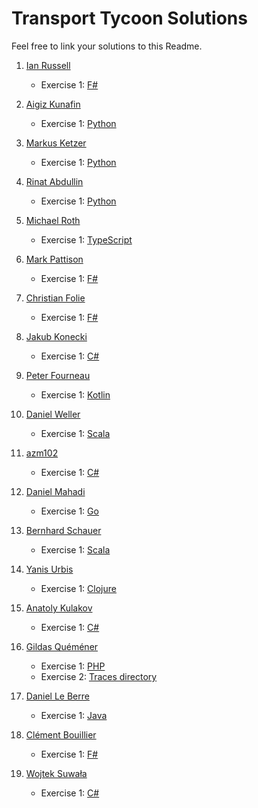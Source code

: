 # Transport Tycoon Solutions

Feel free to link your solutions to this Readme.

1. [Ian Russell](https://github.com/ijrussell)
   
   - Exercise 1: [F#](https://github.com/ijrussell/TransportTycoon/blob/master/recursive.fs)

2. [Aigiz Kunafin](https://github.com/AigizK)
   
   - Exercise 1: [Python](https://github.com/Softwarepark/exercises/tree/master/transport-tycoon/aigizk)

3. [Markus Ketzer](https://github.com/marketzer)
   
   - Exercise 1: [Python](https://github.com/marketzer/exercises/blob/master/transport-tycoon/marketzer/transport-tycoon.py)

4. [Rinat Abdullin](https://github.com/abdullin)
   
   - Exercise 1: [Python](https://github.com/Softwarepark/exercises/blob/master/transport-tycoon/abdullin/ex_1.py)

5. [Michael Roth](https://github.com/mrothNET)
   
   - Exercise 1: [TypeScript](https://github.com/mrothNET/transport-tycoon-exercises)

6. [Mark Pattison](https://github.com/markpattison)
   
   - Exercise 1: [F#](https://github.com/markpattison/transport-tycoon-kata)

7. [Christian Folie](https://twitter.com/Folienmaster)
   
   - Exercise 1: [F#](https://github.com/Nagelfar/exercises/blob/master/transport-tycoon/cfolie/Exercise1.fs)

8. [Jakub Konecki](https://github.com/jkonecki)
   
   - Exercise 1: [C#](https://github.com/jkonecki/SoftwarePark/tree/master/TransportTycoon)

9. [Peter Fourneau](https://github.com/pfournea)
   
   - Exercise 1: [Kotlin](https://github.com/pfournea/transport-tycoon)

10. [Daniel Weller](https://github.com/danielweller-swp)
    
    - Exercise 1: [Scala](https://github.com/danielweller-swp/transport-tycoon/tree/master/ex1)

11. [azm102](https://github.com/azm102)
    
    - Exercise 1: [C#](https://github.com/azm102/exercises/tree/master/TransportTycoon1)

12. [Daniel Mahadi](https://github.com/danielmahadi)
    
    - Exercise 1: [Go](https://github.com/danielmahadi/transport-tycoon-go/blob/master/main.go)

13. [Bernhard Schauer](https://github.com/beschauer)
    
    - Exercise 1: [Scala](https://github.com/beschauer/softwarepark-exercises/blob/master/transport-tycoon/main.scala)

14. [Yanis Urbis](https://github.com/yanisurbis)
    
    - Exercise 1: [Clojure](https://github.com/yanisurbis/transport-tycoon)

15. [Anatoly Kulakov](https://github.com/AnatolyKulakov)
    
    - Exercise 1: [C#](https://github.com/AnatolyKulakov/TransportTycoon/blob/master/src/TransportTycoon/Program.cs)

16. [Gildas Quéméner](https://github.com/gquemener)
    
    - Exercise 1: [PHP](https://github.com/gquemener/TransportTycoon)
    - Exercise 2: [Traces directory](https://github.com/gquemener/TransportTycoon/tree/master/traces)

17. [Daniel Le Berre](https://github.com/danielleberre)
    
    - Exercise 1: [Java](https://github.com/danielleberre/transport-tycoon)

18. [Clément Bouillier](https://twitter.com/clem_bouillier)
    
    - Exercise 1: [F#](https://github.com/devcrafting/TransportTycoon-DDD-ES/tree/Exercice1)

19. [Wojtek Suwała](https://github.com/wojteksuwala)
    
    - Exercise 1: [C#](https://github.com/wojteksuwala/DDD_SoftwarePark_Exercises/tree/master/Ex001_Transport_Tycoon)


